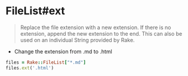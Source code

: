 # FileList#ext

> Replace the file extension with a new extension.
> If there is no extension, append the new extension to the end.
> This can also be used on an individual String provided by Rake.

- Change the extension from .md to .html
```ruby
files = Rake::FileList["*.md"]
files.ext('.html')
```
